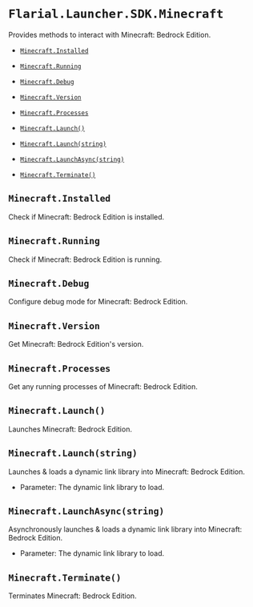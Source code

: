 # `Flarial.Launcher.SDK.Minecraft`

Provides methods to interact with Minecraft: Bedrock Edition.

- [`Minecraft.Installed`](#minecraftinstalled)

- [`Minecraft.Running`](#minecraftrunning)

- [`Minecraft.Debug`](#minecraftdebug)

- [`Minecraft.Version`](#minecraftversion)

- [`Minecraft.Processes`](#minecraftprocesses)

- [`Minecraft.Launch()`](#minecraftlaunch)

- [`Minecraft.Launch(string)`](#minecraftlaunchstring)

- [`Minecraft.LaunchAsync(string)`](#minecraftlaunchasyncstring)

- [`Minecraft.Terminate()`](#minecraftterminate)

## `Minecraft.Installed`

Check if Minecraft: Bedrock Edition is installed.

## `Minecraft.Running`

Check if Minecraft: Bedrock Edition is running.

## `Minecraft.Debug`

Configure debug mode for Minecraft: Bedrock Edition.

## `Minecraft.Version`

Get Minecraft: Bedrock Edition's version.

## `Minecraft.Processes`

Get any running processes of Minecraft: Bedrock Edition.

## `Minecraft.Launch()`

Launches Minecraft: Bedrock Edition.

## `Minecraft.Launch(string)`

Launches & loads a dynamic link library into Minecraft: Bedrock Edition.

- Parameter: The dynamic link library to load.

## `Minecraft.LaunchAsync(string)`

Asynchronously launches & loads a dynamic link library into Minecraft: Bedrock Edition.

- Parameter: The dynamic link library to load.

## `Minecraft.Terminate()`

Terminates Minecraft: Bedrock Edition.